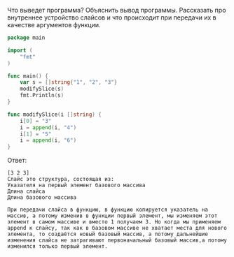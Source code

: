Что выведет программа? Объяснить вывод программы. Рассказать про внутреннее устройство слайсов и что происходит при передачи их в качестве аргументов функции.

```go
package main

import (
	"fmt"
)

func main() {
	var s = []string{"1", "2", "3"}
	modifySlice(s)
	fmt.Println(s)
}

func modifySlice(i []string) {
	i[0] = "3"
	i = append(i, "4")
	i[1] = "5"
	i = append(i, "6")
}
```

Ответ:
```
[3 2 3]
Слайс это структура, состоящая из:
Указателя на первый элемент базового массива
Длина слайса
Длина базового массива

При передачи слайса в функцию, в функцию копируется указатель на массив, а потому изменив в функции первый элемент, мы изменяем этот элемент в самом массиве и вместо 1 получаем 3. Но когда мы применяем append к слайсу, так как в базовом массиве не хватает места для нового элемента, то создаётся новый базовый массив, а потому дальнейшие изменения слайса не затрагивают первоначальный базовый массив,а потому изменился только первый элемент.

```
